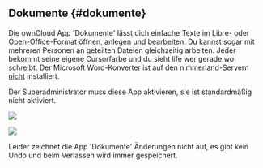 ## Dokumente {#dokumente}

Die ownCloud App 'Dokumente' lässt dich einfache Texte im Libre- oder Open-Office-Format öffnen, anlegen und bearbeiten. Du kannst sogar mit mehreren Personen an geteilten Dateien gleichzeitig arbeiten. Jeder bekommt seine eigene Cursorfarbe und du sieht life wer gerade wo schreibt. Der Microsoft Word-Konverter ist auf den nimmerland-Servern <u>nicht</u> installiert.

Der Superadministrator muss diese App aktivieren, sie ist standardmäßig nicht aktiviert.

![](nila-oc8-friends-ersteinrichtung-Dateien/img00007.PNG)

![](nila-oc8-friends-ersteinrichtung-Dateien/img00008.PNG)

<div class="alert alert-warning">
Leider zeichnet die App 'Dokumente' Änderungen nicht auf, es gibt kein Undo und beim Verlassen wird immer gespeichert.
</div>